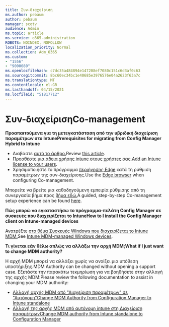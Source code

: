 ```yaml
---
title: Συν-διαχείριση
ms.author: pebaum
author: pebaum
manager: scotv
audience: Admin
ms.topic: article
ms.service: o365-administration
ROBOTS: NOINDEX, NOFOLLOW
localization_priority: Normal
ms.collection: Adm_O365
ms.custom:
- "1556"
- "9000080"
ms.openlocfilehash: c7dc35a484894e147208ef7080c151c6d3af0c63
ms.sourcegitcommit: 8bc60ec34bc1e40685e3976576e04a2623f63a7c
ms.translationtype: MT
ms.contentlocale: el-GR
ms.lasthandoff: 04/15/2021
ms.locfileid: "51817712"
---
```

# <a name="co-management"></a><span data-ttu-id="08756-102">Συν-διαχείριση</span><span class="sxs-lookup"><span data-stu-id="08756-102">Co-management</span></span>

<span data-ttu-id="08756-103">**Προαπαιτούμενα για τη μετεγκατάσταση από την υβριδική διαχείριση παραμέτρων στο Intune**</span><span class="sxs-lookup"><span data-stu-id="08756-103">**Prerequisites for migrating from Config Manager Hybrid to Intune**</span></span>

- <span data-ttu-id="08756-104">Διαβάστε [αυτό το άρθρο.](https://docs.microsoft.com/mem/configmgr/mdm/understand/what-happened-to-hybrid)</span><span class="sxs-lookup"><span data-stu-id="08756-104">Review [this article](https://docs.microsoft.com/mem/configmgr/mdm/understand/what-happened-to-hybrid).</span></span>
- <span data-ttu-id="08756-105">[Προσθέστε μια άδεια χρήσης intune στους χρήστες σας.](https://docs.microsoft.com/mem/intune/fundamentals/licenses-assign)</span><span class="sxs-lookup"><span data-stu-id="08756-105">[Add an Intune license to your users](https://docs.microsoft.com/mem/intune/fundamentals/licenses-assign).</span></span>
- <span data-ttu-id="08756-106">Χρησιμοποιήστε το πρόγραμμα [περιήγησης Edge](https://www.microsoft.com/edge) κατά τη ρύθμιση παραμέτρων της συν-διαχείρισης.</span><span class="sxs-lookup"><span data-stu-id="08756-106">Use the [Edge browser](https://www.microsoft.com/edge) when configuring Co-management.</span></span>

<span data-ttu-id="08756-107">Μπορείτε να βρείτε μια καθοδηγούμενη εμπειρία ρύθμισης από τη συνεργασία βήμα προς [βήμα εδώ.](https://admin.microsoft.com/AdminPortal/Home?#/modernonboarding/comanagesetupguide)</span><span class="sxs-lookup"><span data-stu-id="08756-107">A guided, step-by-step Co-management setup experience can be found [here](https://admin.microsoft.com/AdminPortal/Home?#/modernonboarding/comanagesetupguide).</span></span>

<span data-ttu-id="08756-108">**Πώς μπορώ να εγκαταστήσω το πρόγραμμα-πελάτη Config Manager σε συσκευές που διαχειρίζεται το Intune**</span><span class="sxs-lookup"><span data-stu-id="08756-108">**How to I install the Config Manager client on Intune-managed devices**</span></span>

<span data-ttu-id="08756-109">Ανατρέξτε [στο θέμα Συσκευές Windows που διαχειρίζεται το Intune MDM.](https://docs.microsoft.com/mem/configmgr/core/clients/deploy/deploy-clients-to-windows-computers#bkmk_mdm)</span><span class="sxs-lookup"><span data-stu-id="08756-109">See [Intune MDM-managed Windows devices](https://docs.microsoft.com/mem/configmgr/core/clients/deploy/deploy-clients-to-windows-computers#bkmk_mdm).</span></span>

<span data-ttu-id="08756-110">**Τι γίνεται εάν θέλω απλώς να αλλάξω την αρχή MDM;**</span><span class="sxs-lookup"><span data-stu-id="08756-110">**What if I just want to change MDM authority?**</span></span>

<span data-ttu-id="08756-111">Η αρχή MDM μπορεί να αλλάξει χωρίς να ανοίξει μια υπόθεση υποστήριξης.</span><span class="sxs-lookup"><span data-stu-id="08756-111">MDM Authority can be changed without opening a support case.</span></span> <span data-ttu-id="08756-112">Εξετάστε την παρακάτω τεκμηρίωση για να βοηθήσετε στην αλλαγή της αρχής MDM:</span><span class="sxs-lookup"><span data-stu-id="08756-112">Please review the following documentation to assist in changing your MDM authority:</span></span>

- [<span data-ttu-id="08756-113">Αλλαγή αρχής MDM από "Διαχείριση παραμέτρων" σε "Αυτόνομη"</span><span class="sxs-lookup"><span data-stu-id="08756-113">Change MDM Authority from Configuration Manager to Intune standalone</span></span>](https://docs.microsoft.com/mem/configmgr/mdm/understand/what-happened-to-hybrid)
- [<span data-ttu-id="08756-114">Αλλαγή της αρχής MDM από αυτόνομη intune στη Διαχείριση παραμέτρων</span><span class="sxs-lookup"><span data-stu-id="08756-114">Change MDM authority from Intune standalone to Configuration Manager</span></span>](https://docs.microsoft.com/mem/configmgr/mdm/understand/what-happened-to-hybrid)
